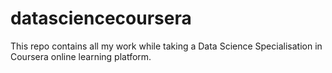 # datasciencecoursera
This repo contains all my work while taking a Data Science Specialisation in Coursera online learning platform.
